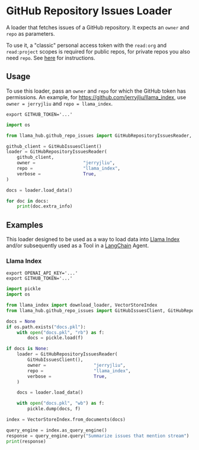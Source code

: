 # GitHub Repository Issues Loader

A loader that fetches issues of a GitHub repository. It expects an `owner` and `repo` as parameters. 

To use it, a "classic" personal access token with the `read:org` and `read:project` scopes is required for public repos, for private repos you also need `repo`. 
See [here](https://docs.github.com/en/authentication/keeping-your-account-and-data-secure/creating-a-personal-access-token) for instructions.

## Usage

To use this loader, pass an `owner` and `repo` for which the GitHub token has permissions. An example, for 
https://github.com/jerryjliu/llama_index, use `owner = jerryjliu` and `repo = llama_index`.

```shell
export GITHUB_TOKEN='...'
```

```python
import os

from llama_hub.github_repo_issues import GitHubRepositoryIssuesReader, GitHubIssuesClient

github_client = GitHubIssuesClient()
loader = GitHubRepositoryIssuesReader(
    github_client,
    owner =                  "jerryjliu",
    repo =                   "llama_index",
    verbose =                True,
)

docs = loader.load_data()

for doc in docs:
    print(doc.extra_info)
```

## Examples

This loader designed to be used as a way to load data into [Llama Index](https://github.com/run-llama/llama_index/tree/main/llama_index) and/or subsequently used as a Tool in a [LangChain](https://github.com/hwchase17/langchain) Agent.
### Llama Index

```shell
export OPENAI_API_KEY='...'
export GITHUB_TOKEN='...'
```

```python
import pickle
import os

from llama_index import download_loader, VectorStoreIndex
from llama_hub.github_repo_issues import GitHubIssuesClient, GitHubRepositoryIssuesReader

docs = None
if os.path.exists("docs.pkl"):
    with open("docs.pkl", "rb") as f:
        docs = pickle.load(f)

if docs is None:
    loader = GitHubRepositoryIssuesReader(
        GitHubIssuesClient(),
        owner =                  "jerryjliu",
        repo =                   "llama_index",
        verbose =                True,
    )

    docs = loader.load_data()

    with open("docs.pkl", "wb") as f:
        pickle.dump(docs, f)

index = VectorStoreIndex.from_documents(docs)

query_engine = index.as_query_engine()
response = query_engine.query("Summarize issues that mention stream")
print(response)
```
